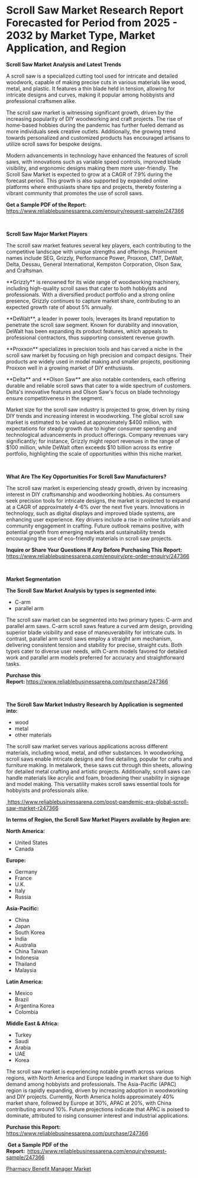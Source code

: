 <p><h1>Scroll Saw Market Research Report Forecasted for Period from 2025 -  2032 by Market Type, Market Application, and Region</h1></p><p><strong>Scroll Saw Market Analysis and Latest Trends</strong></p>
<p><p>A scroll saw is a specialized cutting tool used for intricate and detailed woodwork, capable of making precise cuts in various materials like wood, metal, and plastic. It features a thin blade held in tension, allowing for intricate designs and curves, making it popular among hobbyists and professional craftsmen alike.</p><p>The scroll saw market is witnessing significant growth, driven by the increasing popularity of DIY woodworking and craft projects. The rise of home-based hobbies during the pandemic has further fueled demand as more individuals seek creative outlets. Additionally, the growing trend towards personalized and customized products has encouraged artisans to utilize scroll saws for bespoke designs.</p><p>Modern advancements in technology have enhanced the features of scroll saws, with innovations such as variable speed controls, improved blade visibility, and ergonomic designs making them more user-friendly. The Scroll Saw Market is expected to grow at a CAGR of 7.9% during the forecast period. This growth is also supported by expanded online platforms where enthusiasts share tips and projects, thereby fostering a vibrant community that promotes the use of scroll saws.</p></p>
<p><strong>Get a Sample PDF of the Report:&nbsp;</strong> <a href="https://www.reliablebusinessarena.com/enquiry/request-sample/247366?utm_campaign=2188&utm_medium=2&utm_source=Github&utm_content=ia&utm_term=30032025&utm_id=scroll-saw">https://www.reliablebusinessarena.com/enquiry/request-sample/247366</a></p>
<p>&nbsp;</p>
<p><strong>Scroll Saw Major Market Players</strong></p>
<p><p>The scroll saw market features several key players, each contributing to the competitive landscape with unique strengths and offerings. Prominent names include SEG, Grizzly, Performance Power, Proxxon, CMT, DeWalt, Delta, Dessau, General International, Kempston Corporation, Olson Saw, and Craftsman. </p><p>**Grizzly** is renowned for its wide range of woodworking machinery, including high-quality scroll saws that cater to both hobbyists and professionals. With a diversified product portfolio and a strong online presence, Grizzly continues to capture market share, contributing to an expected growth rate of about 5% annually.</p><p>**DeWalt**, a leader in power tools, leverages its brand reputation to penetrate the scroll saw segment. Known for durability and innovation, DeWalt has been expanding its product features, which appeals to professional contractors, thus supporting consistent revenue growth. </p><p>**Proxxon** specializes in precision tools and has carved a niche in the scroll saw market by focusing on high precision and compact designs. Their products are widely used in model making and smaller projects, positioning Proxxon well in a growing market of DIY enthusiasts.</p><p>**Delta** and **Olson Saw** are also notable contenders, each offering durable and reliable scroll saws that cater to a wide spectrum of customers. Delta's innovative features and Olson Saw's focus on blade technology ensure competitiveness in the segment.</p><p>Market size for the scroll saw industry is projected to grow, driven by rising DIY trends and increasing interest in woodworking. The global scroll saw market is estimated to be valued at approximately $400 million, with expectations for steady growth due to higher consumer spending and technological advancements in product offerings. Company revenues vary significantly; for instance, Grizzly might report revenues in the range of $100 million, while DeWalt often exceeds $10 billion across its entire portfolio, highlighting the scale of opportunities within this niche market.</p></p>
<p>&nbsp;</p>
<p><strong>What Are The Key Opportunities For Scroll Saw Manufacturers?</strong></p>
<p><p>The scroll saw market is experiencing steady growth, driven by increasing interest in DIY craftsmanship and woodworking hobbies. As consumers seek precision tools for intricate designs, the market is projected to expand at a CAGR of approximately 4-6% over the next five years. Innovations in technology, such as digital displays and improved blade systems, are enhancing user experience. Key drivers include a rise in online tutorials and community engagement in crafting. Future outlook remains positive, with potential growth from emerging markets and sustainability trends encouraging the use of eco-friendly materials in scroll saw projects.</p></p>
<p><strong>Inquire or Share Your Questions If Any Before Purchasing This Report:</strong> <a href="https://www.reliablebusinessarena.com/enquiry/pre-order-enquiry/247366?utm_campaign=2188&utm_medium=2&utm_source=Github&utm_content=ia&utm_term=30032025&utm_id=scroll-saw">https://www.reliablebusinessarena.com/enquiry/pre-order-enquiry/247366</a></p>
<p>&nbsp;</p>
<p><strong>Market Segmentation</strong></p>
<p><strong>The Scroll Saw Market Analysis by types is segmented into:</strong></p>
<p><ul><li>C-arm</li><li>parallel arm</li></ul></p>
<p><p>The scroll saw market can be segmented into two primary types: C-arm and parallel arm saws. C-arm scroll saws feature a curved arm design, providing superior blade visibility and ease of maneuverability for intricate cuts. In contrast, parallel arm scroll saws employ a straight arm mechanism, delivering consistent tension and stability for precise, straight cuts. Both types cater to diverse user needs, with C-arm models favored for detailed work and parallel arm models preferred for accuracy and straightforward tasks.</p></p>
<p><strong>Purchase this Report:&nbsp;</strong><a href="https://www.reliablebusinessarena.com/purchase/247366?utm_campaign=2188&utm_medium=2&utm_source=Github&utm_content=ia&utm_term=30032025&utm_id=scroll-saw">https://www.reliablebusinessarena.com/purchase/247366</a></p>
<p>&nbsp;</p>
<p><strong>The Scroll Saw Market Industry Research by Application is segmented into:</strong></p>
<p><ul><li>wood</li><li>metal</li><li>other materials</li></ul></p>
<p><p>The scroll saw market serves various applications across different materials, including wood, metal, and other substances. In woodworking, scroll saws enable intricate designs and fine detailing, popular for crafts and furniture making. In metalwork, these saws cut through thin sheets, allowing for detailed metal crafting and artistic projects. Additionally, scroll saws can handle materials like acrylic and foam, broadening their usability in signage and model making. This versatility makes scroll saws essential tools for hobbyists and professionals alike.</p></p>
<p><a href="https://www.reliablebusinessarena.com/post-pandemic-era-global-scroll-saw-market-r247366?utm_campaign=2188&utm_medium=2&utm_source=Github&utm_content=ia&utm_term=30032025&utm_id=scroll-saw">&nbsp;https://www.reliablebusinessarena.com/post-pandemic-era-global-scroll-saw-market-r247366</a></p>
<p><strong>In terms of Region, the Scroll Saw Market Players available by Region are:</strong></p>
<p>
    <p> <strong> North America: </strong>
        <ul>
            <li>United States</li>
            <li>Canada</li>
        </ul>
        </p> 
    <p> <strong> Europe: </strong>
        <ul>
            <li>Germany</li>
            <li>France</li>
            <li>U.K.</li>
            <li>Italy</li>
            <li>Russia</li>
        </ul>
        </p> 
    <p> <strong> Asia-Pacific: </strong>
        <ul>
            <li>China</li>
            <li>Japan</li>
            <li>South Korea</li>
            <li>India</li>
            <li>Australia</li>
            <li>China Taiwan</li>
            <li>Indonesia</li>
            <li>Thailand</li>
            <li>Malaysia</li>
        </ul>
        </p> 
    <p> <strong> Latin America: </strong>
        <ul>
            <li>Mexico</li>
            <li>Brazil</li>
            <li>Argentina Korea</li>
            <li>Colombia</li>
        </ul>
        </p> 
    <p> <strong> Middle East & Africa: </strong>
        <ul>
            <li>Turkey</li>
            <li>Saudi</li>
            <li>Arabia</li>
            <li>UAE</li>
            <li>Korea</li>
        </ul>
    </p>
    </p>
<p><p>The scroll saw market is experiencing notable growth across various regions, with North America and Europe leading in market share due to high demand among hobbyists and professionals. The Asia-Pacific (APAC) region is rapidly expanding, driven by increasing adoption in woodworking and DIY projects. Currently, North America holds approximately 40% market share, followed by Europe at 30%, APAC at 20%, with China contributing around 10%. Future projections indicate that APAC is poised to dominate, attributed to rising consumer interest and industrial applications.</p></p>
<p><strong>Purchase this Report: </strong><a href="https://www.reliablebusinessarena.com/purchase/247366?utm_campaign=2188&utm_medium=2&utm_source=Github&utm_content=ia&utm_term=30032025&utm_id=scroll-saw">https://www.reliablebusinessarena.com/purchase/247366</a></p>
<p>&nbsp;<strong>Get a Sample PDF of the Report:&nbsp;&nbsp;</strong><a href="https://www.reliablebusinessarena.com/enquiry/request-sample/247366?utm_campaign=2188&utm_medium=2&utm_source=Github&utm_content=ia&utm_term=30032025&utm_id=scroll-saw">https://www.reliablebusinessarena.com/enquiry/request-sample/247366</a></p>
<p><strong></strong></p>
<p><p><a href="https://github.com/globismark/Market-Research-Report-List-6/blob/main/pharmacy-benefit-manager-market.md?utm_campaign=2188&utm_medium=2&utm_source=Github&utm_content=ia&utm_term=30032025&utm_id=scroll-saw">Pharmacy Benefit Manager Market</a></p></p>